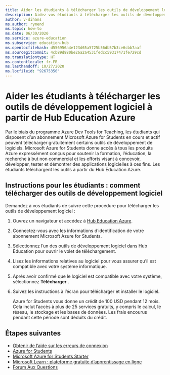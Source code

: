 ```yaml
---
title: Aider les étudiants à télécharger les outils de développement logiciel à partir de Hub Education Azure
description: Aidez vos étudiants à télécharger les outils de développement logiciel à partir de Hub Education Azure via le programme Azure Dev Tools for Teaching.
author: v-dihans
ms.author: rymend
ms.topic: how-to
ms.date: 06/30/2020
ms.service: azure-education
ms.subservice: education-hub
ms.openlocfilehash: d556956a4e123d65a5725b56db57b3ce6cbb7aaf
ms.sourcegitcommit: 4cb89d880be26a2a4531fedcc59317471fe729cd
ms.translationtype: HT
ms.contentlocale: fr-FR
ms.lasthandoff: 10/27/2020
ms.locfileid: "92675350"
---
```

# <a name="help-students-download-software-developer-tools-from-the-azure-education-hub"></a>Aider les étudiants à télécharger les outils de développement logiciel à partir de Hub Education Azure

Par le biais du programme Azure Dev Tools for Teaching, les étudiants qui disposent d’un abonnement Microsoft Azure for Students en cours et actif peuvent télécharger gratuitement certains outils de développement de logiciels. Microsoft Azure for Students donne accès à tous les produits Azure expressément conçus pour soutenir la formation, l’éducation, la recherche à but non commercial et les efforts visant à concevoir, développer, tester et démontrer des applications logicielles à ces fins. Les étudiants téléchargent les outils à partir du Hub Education Azure.

## <a name="instructions-for-students-how-to-download-software-developer-tools"></a>Instructions pour les étudiants : comment télécharger des outils de développement logiciel

Demandez à vos étudiants de suivre cette procédure pour télécharger les outils de développement logiciel :

1. Ouvrez un navigateur et accédez à [Hub Education Azure](https://ms.portal.azure.com/#blade/Microsoft_Azure_Education/EducationMenuBlade/software).
1. Connectez-vous avec les informations d’identification de votre abonnement Microsoft Azure for Students.
1. Sélectionnez l’un des outils de développement logiciel dans Hub Education pour ouvrir le volet de téléchargement.
1. Lisez les informations relatives au logiciel pour vous assurer qu’il est compatible avec votre système informatique.
1. Après avoir confirmé que le logiciel est compatible avec votre système, sélectionnez **Télécharger** .
1. Suivez les instructions à l’écran pour télécharger et installer le logiciel.

   Azure for Students vous donne un crédit de 100 USD pendant 12 mois. Cela inclut l’accès à plus de 25 services gratuits, y compris le calcul, le réseau, le stockage et les bases de données. Les frais encourus pendant cette période sont déduits du crédit. 


## <a name="next-steps"></a>Étapes suivantes
- [Obtenir de l’aide sur les erreurs de connexion](troubleshoot-login.md)
- [Azure for Students](azure-students-program.md)
- [Microsoft Azure for Students Starter](azure-students-starter-program.md)
- [Microsoft Learn : plateforme gratuite d’apprentissage en ligne](/learn/)
- [Forum Aux Questions](program-faq.md#azure-for-students)